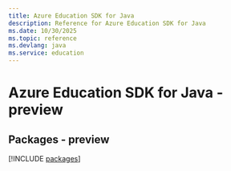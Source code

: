 ```yaml
---
title: Azure Education SDK for Java
description: Reference for Azure Education SDK for Java
ms.date: 10/30/2025
ms.topic: reference
ms.devlang: java
ms.service: education
---
```

# Azure Education SDK for Java - preview
## Packages - preview
[!INCLUDE [packages](education-index.md)]